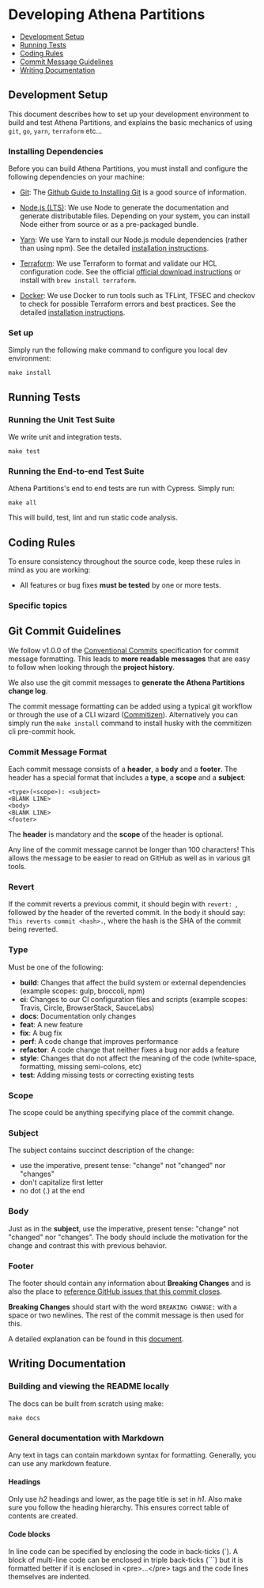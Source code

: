 # Developing Athena Partitions

* [Development Setup](#setup)
* [Running Tests](#tests)
* [Coding Rules](#rules)
* [Commit Message Guidelines](#commits)
* [Writing Documentation](#documentation)

## <a name="setup"> Development Setup

This document describes how to set up your development environment to build and test Athena Partitions, and
explains the basic mechanics of using `git`, `go`, `yarn`, `terraform` etc...

### Installing Dependencies

Before you can build Athena Partitions, you must install and configure the following dependencies on your
machine:

* [Git](http://git-scm.com/): The [Github Guide to Installing Git][git-setup] is a good source of information.

* [Node.js (LTS)](http://nodejs.org): We use Node to generate the documentation and generate
  distributable files. Depending on your system, you can install Node either from source or as a
  pre-packaged bundle.

* [Yarn](https://yarnpkg.com): We use Yarn to install our Node.js module dependencies
  (rather than using npm). See the detailed [installation instructions][yarn-install].

* [Terraform](https://www.terraform.io): We use Terraform to format and validate our HCL configuration code.
  See the official [official download instructions][terraform-download] or install with `brew install terraform`.

* [Docker](https://www.docker.com): We use Docker to run tools such as TFLint, TFSEC and checkov to check for
  possible Terraform errors and best practices. See the detailed [installation instructions][docker-install].

### Set up

Simply run the following make command to configure you local dev environment:

```shell
make install
```

## <a name="tests"> Running Tests

### <a name="unit-tests"></a> Running the Unit Test Suite

We write unit and integration tests.

```shell
make test
```

### <a name="e2e-tests"></a> Running the End-to-end Test Suite

Athena Partitions's end to end tests are run with Cypress. Simply run:

```shell
make all
```

This will build, test, lint and run static code analysis.

## <a name="rules"></a> Coding Rules

To ensure consistency throughout the source code, keep these rules in mind as you are working:

* All features or bug fixes **must be tested** by one or more tests.

### Specific topics

## <a name="commits"></a> Git Commit Guidelines

We follow v1.0.0 of the [Conventional Commits](https://www.conventionalcommits.org/en/v1.0.0/#summary)
specification for commit message formatting. This leads to **more readable messages** that are easy to
follow when looking through the **project history**.

We also use the git commit messages to **generate the Athena Partitions change log**.

The commit message formatting can be added using a typical git workflow or through the use of a CLI
wizard ([Commitizen](https://github.com/commitizen/cz-cli)). Alternatively you can simply run the
`make install` command to install husky with the commitizen cli pre-commit hook.

### Commit Message Format
Each commit message consists of a **header**, a **body** and a **footer**.  The header has a special
format that includes a **type**, a **scope** and a **subject**:

```
<type>(<scope>): <subject>
<BLANK LINE>
<body>
<BLANK LINE>
<footer>
```

The **header** is mandatory and the **scope** of the header is optional.

Any line of the commit message cannot be longer than 100 characters! This allows the message to be easier
to read on GitHub as well as in various git tools.

### Revert
If the commit reverts a previous commit, it should begin with `revert: `, followed by the header
of the reverted commit.
In the body it should say: `This reverts commit <hash>.`, where the hash is the SHA of the commit
being reverted.

### Type
Must be one of the following:

* **build**: Changes that affect the build system or external dependencies (example scopes: gulp, broccoli, npm)
* **ci**: Changes to our CI configuration files and scripts (example scopes: Travis, Circle, BrowserStack, SauceLabs)
* **docs**: Documentation only changes
* **feat**: A new feature
* **fix**: A bug fix
* **perf**: A code change that improves performance
* **refactor**: A code change that neither fixes a bug nor adds a feature
* **style**: Changes that do not affect the meaning of the code (white-space, formatting, missing semi-colons, etc)
* **test**: Adding missing tests or correcting existing tests

### Scope

The scope could be anything specifying place of the commit change.

### Subject
The subject contains succinct description of the change:

* use the imperative, present tense: "change" not "changed" nor "changes"
* don't capitalize first letter
* no dot (.) at the end

### Body
Just as in the **subject**, use the imperative, present tense: "change" not "changed" nor "changes".
The body should include the motivation for the change and contrast this with previous behavior.

### Footer
The footer should contain any information about **Breaking Changes** and is also the place to
[reference GitHub issues that this commit closes][closing-issues].

**Breaking Changes** should start with the word `BREAKING CHANGE:` with a space or two newlines.
The rest of the commit message is then used for this.

A detailed explanation can be found in this [document][commit-message-format].

## <a name="documentation"></a> Writing Documentation

### Building and viewing the README locally
The docs can be built from scratch using make:

```shell
make docs
```

### General documentation with Markdown

Any text in tags can contain markdown syntax for formatting. Generally, you can use any markdown
feature.

#### Headings

Only use *h2* headings and lower, as the page title is set in *h1*. Also make sure you follow the
heading hierarchy. This ensures correct table of contents are created.

#### Code blocks
In line code can be specified by enclosing the code in back-ticks (\`).
A block of multi-line code can be enclosed in triple back-ticks (\`\`\`) but it is formatted better
if it is enclosed in &lt;pre&gt;...&lt;/pre&gt; tags and the code lines themselves are indented.

[closing-issues]: https://help.github.com/articles/closing-issues-via-commit-messages/
[commit-message-format]: https://docs.google.com/document/d/1QrDFcIiPjSLDn3EL15IJygNPiHORgU1_OOAqWjiDU5Y/edit#
[git-setup]: https://help.github.com/articles/set-up-git
[terraform-download]: https://www.terraform.io/downloads.html
[docker-install]: https://www.docker.com/products/docker-desktop
[yarn-install]: https://yarnpkg.com/en/docs/install
